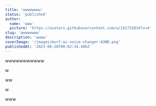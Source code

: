 ```yaml
---
title: 'wwwwwwww'
status: 'published'
author:
  name: 'www'
  picture: 'https://avatars.githubusercontent.com/u/141731814?v=4'
slug: 'wwwwwwww'
description: 'wwww'
coverImage: '/images/murf-ai-voice-changer-A3ND.png'
publishedAt: '2023-08-26T08:02:34.486Z'
---
```


wwwwwwwwwww

w

ww

w

www

